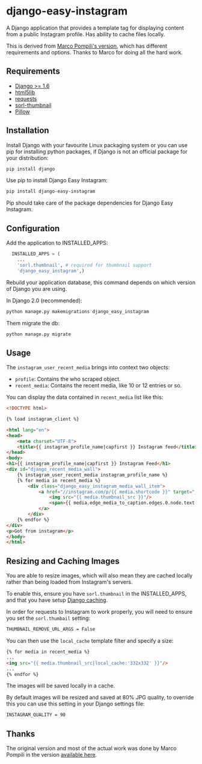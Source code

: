 # django-easy-instagram

A Django application that provides a template tag for displaying content from a public Instagram profile. Has ability to cache files locally.

This is derived from [Marco Pompili's version](https://github.com/marcopompili/django-instagram), which has different requirements and options. Thanks to Marco for doing all the hard work.

## Requirements

*   [Django >= 1.6](https://www.djangoproject.com/)
*   [html5lib](https://pypi.python.org/pypi/lxml/3.6.4)
*   [requests](https://pypi.python.org/pypi/requests/2.11.1)
*   [sorl-thumbnail](https://github.com/mariocesar/sorl-thumbnail)
*   [Pillow](https://pypi.python.org/pypi/Pillow/3.3.1)

## Installation

Install Django with your favourite Linux packaging system or you can use pip for installing python packages, if Django is not an official package for your distribution:

```bash
pip install django
```

Use pip to install Django Easy Instagram:

```bash
pip install django-easy-instagram
```

Pip should take care of the package dependencies for Django Easy Instagram.

## Configuration

Add the application to INSTALLED_APPS:

```python
  INSTALLED_APPS = (
    ...
    'sorl.thumbnail', # required for thumbnail support
    'django_easy_instagram',)
```

Rebuild your application database, this command depends on which version of Django you are using.

In Django 2.0 (recommended):

```bash
python manage.py makemigrations django_easy_instagram
```

Them migrate the db:

```bash
python manage.py migrate
```

## Usage

The `instagram_user_recent_media` brings into context two objects:
  - `profile`: Contains the who scraped object.
  - `recent_media`: Contains the recent media, like 10 or 12 entries or so.

You can display the data contained in `recent_media` list like this:

```html
<!DOCTYPE html>

{% load instagram_client %}

<html lang="en">
<head>
    <meta charset="UTF-8">
    <title>{{ instagram_profile_name|capfirst }} Instagram feed</title>
</head>
<body>
<h1>{{ instagram_profile_name|capfirst }} Instagram Feed</h1>
<div id="django_recent_media_wall">
    {% instagram_user_recent_media instagram_profile_name %}
    {% for media in recent_media %}
        <div class="django_easy_instagram_media_wall_item">
            <a href="//instagram.com/p/{{ media.shortcode }}" target="_blank">
                <img src="{{ media.thumbnail_src }}"/>
                <span>{{ media.edge_media_to_caption.edges.0.node.text }}</span>
            </a>
        </div>
    {% endfor %}
</div>
<p>Got from instagram</p>
</body>
</html>
```

## Resizing and Caching Images

You are able to resize images, which will also mean they are cached locally rather than being loaded from Instagram's servers.

To enable this, ensure you have `sorl.thumbnail` in the INSTALLED_APPS, and that you have setup [Django caching](https://docs.djangoproject.com/en/2.2/topics/cache/).

In order for requests to Instagram to work properly, you will need to ensure you set the `sorl.thumbail` setting:

```bash
THUMBNAIL_REMOVE_URL_ARGS = False
```

You can then use the `local_cache` template filter and specify a size:

```html
{% for media in recent_media %}
...
<img src="{{ media.thumbnail_src|local_cache:'332x332' }}"/>
...
{% endfor %}
```

The images will be saved locally in a cache.

By default images will be resized and saved at 80% JPG quality, to
override this you can use this setting in your Django settings file:

```bash
INSTAGRAM_QUALITY = 90
```

## Thanks

The original version and most of the actual work was done by Marco Pompili in the version [available here](https://github.com/marcopompili/django-instagram).
